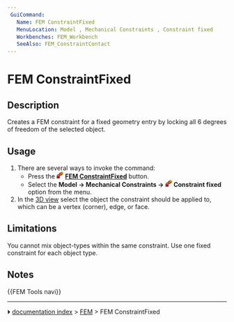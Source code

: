 ```yaml
---
 GuiCommand:
   Name: FEM ConstraintFixed
   MenuLocation: Model , Mechanical Constraints , Constraint fixed
   Workbenches: FEM_Workbench
   SeeAlso: FEM_ConstraintContact
---
```


# FEM ConstraintFixed

## Description

Creates a FEM constraint for a fixed geometry entry by locking all 6 degrees of freedom of the selected object.

## Usage

1.  There are several ways to invoke the command:
    -   Press the **<img src="images/FEM_ConstraintFixed.svg" width=16px> [FEM ConstraintFixed](FEM_ConstraintFixed.md)** button.
    -   Select the **Model → Mechanical Constraints → <img src="images/FEM_ConstraintFixed.svg" width=16px> Constraint fixed** option from the menu.
2.  In the [3D view](3D_view.md) select the object the constraint should be applied to, which can be a vertex (corner), edge, or face.

## Limitations

You cannot mix object-types within the same constraint. Use one fixed constraint for each object type.

## Notes




 {{FEM Tools navi}}



---
⏵ [documentation index](../README.md) > [FEM](Category_FEM.md) > FEM ConstraintFixed
